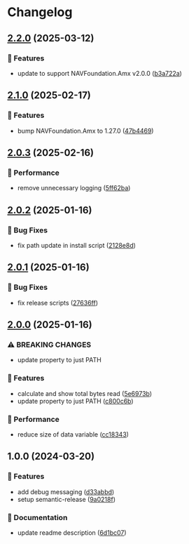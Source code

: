 # Changelog

## [2.2.0](https://github.com/Norgate-AV/NAVDatabase.Amx.ConfigFromFile/compare/v2.1.0...v2.2.0) (2025-03-12)

### 🌟 Features

- update to support NAVFoundation.Amx v2.0.0 ([b3a722a](https://github.com/Norgate-AV/NAVDatabase.Amx.ConfigFromFile/commit/b3a722ac7ee80d1e52969a51012944117fe007c9))

## [2.1.0](https://github.com/Norgate-AV/NAVDatabase.Amx.ConfigFromFile/compare/v2.0.3...v2.1.0) (2025-02-17)

### 🌟 Features

- bump NAVFoundation.Amx to 1.27.0 ([47b4469](https://github.com/Norgate-AV/NAVDatabase.Amx.ConfigFromFile/commit/47b44690751442e94e1824c0c6cf64e0e09e387a))

## [2.0.3](https://github.com/Norgate-AV/NAVDatabase.Amx.ConfigFromFile/compare/v2.0.2...v2.0.3) (2025-02-16)

### 🚀 Performance

- remove unnecessary logging ([5ff62ba](https://github.com/Norgate-AV/NAVDatabase.Amx.ConfigFromFile/commit/5ff62ba5201826a172a98d9bdc6eb32fe5f96f12))

## [2.0.2](https://github.com/Norgate-AV/NAVDatabase.Amx.ConfigFromFile/compare/v2.0.1...v2.0.2) (2025-01-16)

### 🐛 Bug Fixes

- fix path update in install script ([2128e8d](https://github.com/Norgate-AV/NAVDatabase.Amx.ConfigFromFile/commit/2128e8d8b63f166ea984862ddb75f5379e74fcb3))

## [2.0.1](https://github.com/Norgate-AV/NAVDatabase.Amx.ConfigFromFile/compare/v2.0.0...v2.0.1) (2025-01-16)

### 🐛 Bug Fixes

- fix release scripts ([27636ff](https://github.com/Norgate-AV/NAVDatabase.Amx.ConfigFromFile/commit/27636ff2f5ae980b98b6ba6e1653195975809b39))

## [2.0.0](https://github.com/Norgate-AV/NAVDatabase.Amx.ConfigFromFile/compare/v1.0.0...v2.0.0) (2025-01-16)

### ⚠ BREAKING CHANGES

- update property to just PATH

### 🌟 Features

- calculate and show total bytes read ([5e6973b](https://github.com/Norgate-AV/NAVDatabase.Amx.ConfigFromFile/commit/5e6973b26ee183cedda249b5bc3490111520d265))
- update property to just PATH ([c800c6b](https://github.com/Norgate-AV/NAVDatabase.Amx.ConfigFromFile/commit/c800c6b2f6468e13335bf9abbef967db39aa2042))

### 🚀 Performance

- reduce size of data variable ([cc18343](https://github.com/Norgate-AV/NAVDatabase.Amx.ConfigFromFile/commit/cc18343daa613dc25c5552b7b0210e4153aa33ee))

## 1.0.0 (2024-03-20)

### 🌟 Features

- add debug messaging ([d33abbd](https://github.com/Norgate-AV/NAVDatabase.Amx.ConfigFromFile/commit/d33abbdafc67021710b327f7f7eb61c9a598026f))
- setup semantic-release ([9a0218f](https://github.com/Norgate-AV/NAVDatabase.Amx.ConfigFromFile/commit/9a0218fcbbc259c7307fb83e8f6cf72633a33b42))

### 📖 Documentation

- update readme description ([6d1bc07](https://github.com/Norgate-AV/NAVDatabase.Amx.ConfigFromFile/commit/6d1bc07653344815d27aec7d0074ea5f8ee65f47))
